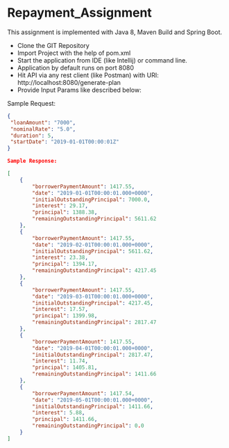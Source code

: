 # Repayment_Assignment

This assignment is implemented with Java 8, Maven Build and Spring Boot.

* Clone the GIT Repository
* Import Project with the help of pom.xml
* Start the application from IDE (like Intellij) or command line.
* Application by default runs on port 8080
* Hit API via any rest client (like Postman) with URI: http://localhost:8080/generate-plan
* Provide Input Params like described below:

Sample Request:

```json
{
 "loanAmount": "7000",
 "nominalRate": "5.0",
 "duration": 5,
 "startDate": "2019-01-01T00:00:01Z"
}
```
```json
Sample Response:

[
    {
        "borrowerPaymentAmount": 1417.55,
        "date": "2019-01-01T00:00:01.000+0000",
        "initialOutstandingPrincipal": 7000.0,
        "interest": 29.17,
        "principal": 1388.38,
        "remainingOutstandingPrincipal": 5611.62
    },
    {
        "borrowerPaymentAmount": 1417.55,
        "date": "2019-02-01T00:00:01.000+0000",
        "initialOutstandingPrincipal": 5611.62,
        "interest": 23.38,
        "principal": 1394.17,
        "remainingOutstandingPrincipal": 4217.45
    },
    {
        "borrowerPaymentAmount": 1417.55,
        "date": "2019-03-01T00:00:01.000+0000",
        "initialOutstandingPrincipal": 4217.45,
        "interest": 17.57,
        "principal": 1399.98,
        "remainingOutstandingPrincipal": 2817.47
    },
    {
        "borrowerPaymentAmount": 1417.55,
        "date": "2019-04-01T00:00:01.000+0000",
        "initialOutstandingPrincipal": 2817.47,
        "interest": 11.74,
        "principal": 1405.81,
        "remainingOutstandingPrincipal": 1411.66
    },
    {
        "borrowerPaymentAmount": 1417.54,
        "date": "2019-05-01T00:00:01.000+0000",
        "initialOutstandingPrincipal": 1411.66,
        "interest": 5.88,
        "principal": 1411.66,
        "remainingOutstandingPrincipal": 0.0
    }
]
```
